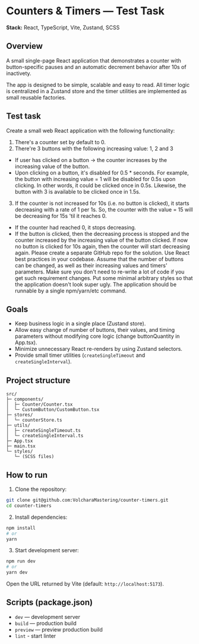 # Counters & Timers — Test Task

**Stack:** React, TypeScript, Vite, Zustand, SCSS

## Overview

A small single-page React application that demonstrates a counter with button-specific pauses and an automatic decrement behavior after 10s of inactivety.

The app is designed to be simple, scalable and easy to read. All timer logic is centralized in a Zustand store and the timer utilities are implemented as small reusable factories.

## Test task

Create a small web React application with the following functionality:

1. There's a counter set by default to 0.
2. There're 3 buttons with the following increasing value: 1, 2 and 3

-   If user has clicked on a button -> the counter increases by the increasing value of the button.
-   Upon clicking on a button, it's disabled for 0.5 \* <increasing value> seconds. For example, the button with increasing value = 1 will be disabled for 0.5s upon clicking. In other words, it could be clicked once in 0.5s. Likewise, the button with 3 is available to be clicked once in 1.5s.

3. If the counter is not increased for 10s (i.e. no button is clicked), it starts decreasing with a rate of 1 per 1s. So, the counter with the value = 15 will be decreasing for 15s 'til it reaches 0.

-   If the counter had reached 0, it stops decreasing.
-   If the button is clicked, then the decreasing process is stopped and the counter increased by the increasing value of the button clicked. If now no button is clicked for 10s again, then the counter will start decreasing again.
    Please create a separate GitHub repo for the solution.
    Use React best practices in your codebase. Assume that the number of buttons can be changed, as well as their increasing values and timers' parameters. Make sure you don't need to re-write a lot of code if you get such requirement changes.
    Put some minimal arbitrary styles so that the application doesn't look super ugly.
    The application should be runnable by a single npm/yarn/etc command.

## Goals

-   Keep business logic in a single place (Zustand store).
-   Allow easy change of number of buttons, their values, and timing parameters without modifying core logic (change buttonQuantity in App.tsx).
-   Minimize unnecessary React re-renders by using Zustand selectors.
-   Provide small timer utilities (`createSingleTimeout` and `createSingleInterval`).

## Project structure

```
src/
├─ components/
│  ├─ Counter/Counter.tsx
│  └─ CustomButton/CustomButton.tsx
├─ stores/
│  └─ counterStore.ts
├─ utils/
│  ├─ createSingleTimeout.ts
│  └─ createSingleInterval.ts
├─ App.tsx
├─ main.tsx
└─ styles/
   └─ (SCSS files)
```

## How to run

1. Clone the repository:

```bash
git clone git@github.com:VolcharaMastering/counter-timers.git
cd counter-timers
```

2. Install dependencies:

```bash
npm install
# or
yarn
```

3. Start development server:

```bash
npm run dev
# or
yarn dev
```

Open the URL returned by Vite (default: `http://localhost:5173`).

## Scripts (package.json)

-   `dev` — development server
-   `build` — production build
-   `preview` — preview production build
-   `lint` - start linter
